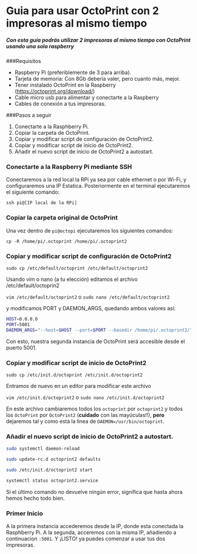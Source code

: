 # Guia para usar OctoPrint con 2 impresoras al mismo tiempo

##### Con esta guía podrás utilizar 2 impresoras al mismo tiempo con OctoPrint usando una sola raspberry

###Requisitos

- Raspberry Pi (preferiblemente de 3 para arriba).
- Tarjeta de memoria: Con 8Gb debería valer, pero cuanto más, mejor.
- Tener instalado OctoPrint en la Raspberry (https://octoprint.org/download/)
- Cable micro usb para alimentar y conectarte a la Raspberry
- Cables de conexión a tus impresoras.

###Pasos a seguir 

1. Conectarte a la Rasphberry Pi.
2. Copiar la carpeta de OctoPrint.
3. Copiar y modificar script de configuración de OctoPrint2.
4. Copiar y modificar script de inicio de OctoPrint2.
5. Añadir el nuevo script de inicio de OctoPrint2 a autostart.

### Conectarte a la Raspberry Pi mediante SSH

Conectaremos a la red local la RPi ya sea por cable ethernet o por Wi-Fi, y configuraremos una IP Estatica.
Posteriormente en el terminal ejecutaremos el siguiente comando:

`ssh pi@[IP local de la RPi]`

### Copiar la carpeta original de OctoPrint

Una vez dentro de `pi@octopi` ejecutaremos los siguientes comandos:

`cp -R /home/pi/.octoprint /home/pi/.octoprint2`

### Copiar y modificar script de configuración de OctoPrint2

`sudo cp /etc/default/octoprint /etc/default/octoprint2`

Usando vim o nano (a tu elección) editamos el archivo /etc/default/octoprin2

`vim /etc/default/octoprint2` o `sudo nano /etc/default/octoprint2`

y modificamos PORT y DAEMON_ARGS, quedando ambos valores así: 

```bash
HOST=0.0.0.0
PORT=5001
DAEMON_ARGS="--host=$HOST --port=$PORT --basedir /home/pi/.octoprint2/"
```

Con esto, nuestra segunda instancia de OctoPrint será accesible desde el puerto 5001.

### Copiar y modificar script de inicio de OctoPrint2

`sudo cp /etc/init.d/octoprint /etc/init.d/octoprint2`

Entramos de nuevo en un editor para modificar este archivo

`vim /etc/init.d/octoprint2` o `sudo nano /etc/init.d/octoprint2`

En este archivo cambiaremos todos los `octoprint` por `octoprint2` y todos los `OctoPrint` por `OctoPrint2` (**cuidado** con las mayúculas!!), **pero** dejaremos tal y como está la linea de `DAEMON=/usr/bin/octoprint`.

### Añadir el nuevo script de inicio de OctoPrint2 a autostart.

```bash
sudo systemctl daemon-reload

sudo update-rc.d octoprint2 defaults

sudo /etc/init.d/octoprint2 start

systemctl status octoprint2.service
```

Si el último comando no devuelve ningún error, significa que hasta ahora hemos hecho todo bien.

### Primer Inicio

A la primera instancia accederemos desde la IP, donde esta conectada la Rasphberry Pi. A la segunda, acceremos con la misma IP, añadiendo a continuacion ```:5001```.
Y ¡LISTO! ya puedes comenzar a usar tus dos impresoras.
